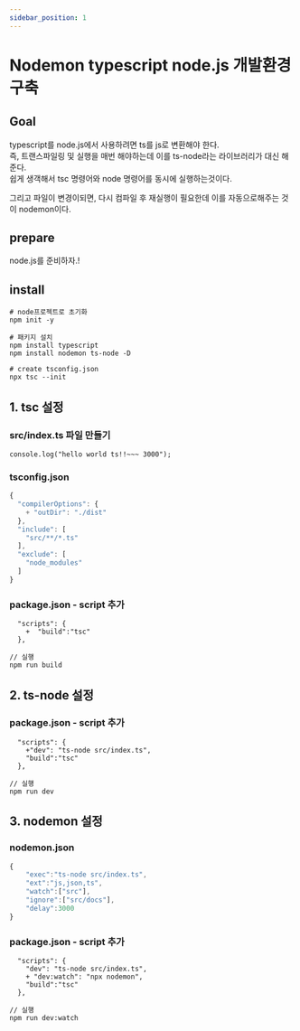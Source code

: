 ```yaml
---
sidebar_position: 1
---
```


# Nodemon typescript node.js 개발환경 구축


## Goal

typescript를 node.js에서 사용하려면 ts를 js로 변환해야 한다.  
즉, 트랜스파일링 및 실행을 매번 해야하는데 이를 ts-node라는 라이브러리가 대신 해준다.   
쉽게 생객해서 tsc 명령어와 node 명령어를 동시에 실행하는것이다.   

그리고 파일이 변경이되면, 다시 컴파일 후 재실행이 필요한데 이를 자동으로해주는 것이 nodemon이다.   

## prepare

node.js를 준비하자.!

## install

```
# node프로젝트로 초기화
npm init -y

# 패키지 설치
npm install typescript 
npm install nodemon ts-node -D

# create tsconfig.json
npx tsc --init
```

## 1. tsc 설정


### src/index.ts 파일 만들기

```
console.log("hello world ts!!~~~ 3000");
```



### tsconfig.json

```js
{
  "compilerOptions": {
    + "outDir": "./dist"
  },
  "include": [
    "src/**/*.ts"
  ],
  "exclude": [
    "node_modules"
  ]
}

```

### package.json - script 추가

```
  "scripts": {
    +  "build":"tsc"
  },

// 실행 
npm run build
```

## 2. ts-node 설정

### package.json - script 추가

```
  "scripts": {
    +"dev": "ts-node src/index.ts",
    "build":"tsc"
  },

// 실행 
npm run dev
```

## 3. nodemon 설정


### nodemon.json

```js
{
    "exec":"ts-node src/index.ts",
    "ext":"js,json,ts",
    "watch":["src"],
    "ignore":["src/docs"],
    "delay":3000
}
```

### package.json - script 추가

```
  "scripts": {
    "dev": "ts-node src/index.ts",
    + "dev:watch": "npx nodemon",
    "build":"tsc"
  },

// 실행 
npm run dev:watch
```